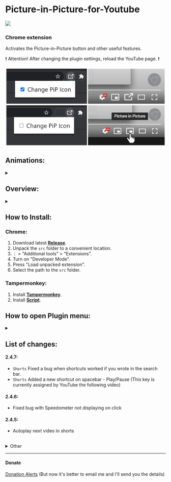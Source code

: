# Picture-in-Picture-for-Youtube
<img src="https://shields.io/badge/version-v2.4.7-blue">

### Chrome extension

Activates the Picture-in-Picture button and other useful features.

❗ Attention! After changing the plugin settings, reload the YouTube page. ❗

<img src="github/images/image.png"></img>

## Animations:
<details>
  <summary></summary>
  
  Animation 1:</br>
  ![Alt Text](github/images/animation1.gif)</br>
  Animation 2:</br>
  ![Alt Text](github/images/animation2.gif)</br>
  Animation 3:</br>
  ![Alt Text](github/images/animation3.gif)
</details>

## Overview:
<details>
  <summary></summary>
  <p align="center">
    <img src="github/images/Light.png" width="400px">
    <img src="github/images/Dark.png" width="400px">
    </br>
    <img src="github/images/hide_icons.png" width="800px">
    </br>
     <img src="github/images/other_settings.png" width="400px"></br>
     <img src="github/images/hotkeys.png" width="400px"></br>
     <img src="github/images/speed.png" width="400px"></br>
     
  </p>  
</details>


## How to Install:
### Chrome:
  1. Download latest **[Release](https://github.com/SuperZombi/Picture-in-Picture-for-Youtube/releases)**.
  2. Unpack the ```src``` folder to a convenient location.
  3. ```⋮``` > "Additional tools" > "Extensions".
  4. Turn on "Developer Mode".
  5. Press "Load unpacked extension".
  6. Select the path to the ```src``` folder.

### Tampermonkey:
1. Install **[Tampermonkey](https://www.tampermonkey.net/)**.
2. Install **[Script](https://raw.githubusercontent.com/SuperZombi/Picture-in-Picture-for-Youtube/main/pip.user.js)**.


## How to open Plugin menu:
<details>
  <summary></summary>
  
  ❗ Don't forget to click the `Save` button. ❗
  
  ![Alt Text](github/images/img1.png)</br>
  ![Alt Text](github/images/img2.png)
</details>


## List of changes:

  #### 2.4.7:
   * `Shorts` Fixed a bug when shortcuts worked if you wrote in the search bar.
   * `Shorts` Added a new shortcut on spacebar - Play/Pause (This key is currently assigned by YouTube the following video)

  #### 2.4.6:
   * Fixed bug with Speedometer not displaying on click

  #### 2.4.5:
   * Autoplay next video in shorts 

<br/>
<details>
  <summary>Other</summary>

  ##### 2.4.4.1:
   * Support for different youtube versions

  #### 2.4.4:
   * Return of some old functions and bug fixes

  #### 2.4.3:
   * Updated with the new visual changes of YouTube

  ##### 2.4.2.1:
   * Maximum volume bug fixed

  #### 2.4.2:
   * Bug fixes

  #### 2.4.1:
   * Speedometer bug fixes

  ### 2.4:
   * Timeline and controls in Shorts.
   * Hotkeys for rewind and Fullscreen in Shorts.
    * <details><summary>Maximum volume.</summary>
      By default, YouTube makes sound audio normalization, and volume of the video actually turns out to be in the range from 0.75 to 0.85 (Even if the player is set to 100%)</details>
   * <details><summary>«Open in YouTube» in Shorts.</summary>
      Opens the current video in the standard YouTube player in a new tab.</details>
   * Redesigned settings engine. [dev]
   * Optimization, User Experience improvement and Bug fixes.
   * (Hold `ctrl` to reset extension settings)

  ### 2.3:
  * Added a function to hide the <code>Download</code> button.
  * <details><summary>Added a function to hide labels for buttons.</summary><img src="github/images/hideButtonLabels.png"></details>
  
  ### 2.2:
  * Added speed control for Shorts.
  * Added full screen mode for Shorts.
  
  ### 2.1:
  * Added a function to hide the <code>Thanks</code> button.
  * Added a function to hide the <code>Sponsor</code> button.
  
  #### 2.0.1:
  * Ukranian localization.

  ### 2.0:
  * Extension moved to manifest version 3.
  
  #### 1.6.1:
  * Bug fix.

  ### 1.6:
  * Russian localization.
  
  #### 1.5.1:
  * Hiding the Clips button is now more stable.

  ### 1.5:
  * <details><summary>Added a function to hide the <code>Create Clip</code> button.</summary><img src="github/images/clip-youtube.png"></details>
  
  #### 1.4.1:
  * Added animation pause in settings, when `Change Pip Icon` is disabled.
  
  ### 1.4:
  * Added new animation.
  * Added hover animation.
  * Dark Theme in Settings.
  * Preview animations in Settings.
  
  ### 1.3:
  * The plugin is adapted for the new YouTube interface.
  * Added animation (enable it in the settings)

  ### 1.2:
  * Fixed a bug where the button did not appear. (Previously, it was necessary to reload the page)

  ### 1.1:
  * The button is hidden in full screen mode.
  * Changed the icon of the button during the active "Picture in Picture" mode.
  * Now you can make the choice to change the custom button or not.

  ### 1.0:
  * The "Picture in Picture" button is now displayed.
  * The button is changed to a custom one.
  
</details>

<hr>

#### Donate
<a href="https://www.donationalerts.com/r/super_zombi">Donation Alerts</a>
(But now it's better to email me and I'll send you the details)
